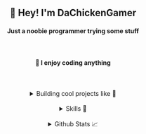 <h2 align="center">👋 Hey! I'm DaChickenGamer</h2>
<h4 align="center">Just a noobie programmer trying some stuff</h4><br/>

<div align="center">
  <h4>📍 I enjoy coding anything </h4>

  <br>
  <br>
  
  <details>
  <summary>Building cool projects like 🚀</summary>
  <br>
  
  [![DJCW](https://github-readme-stats.vercel.app/api/pin/?username=dachickengamer&repo=djcw-panthers-gauntlet&theme=dark)](https://github.com/DaChickenGamer/DJCW-Panthers-Gauntlet)
  
  </details>
  <br>

  <details>
  <summary>Skills 🧠 </summary>
  <br>

  <h4>Currently Using</h4>
  
  [![My Skills](https://skillicons.dev/icons?i=nodejs,react,nextjs,dynamodb,lua,java,django,&theme=dark)](https://skillicons.dev)

  <h4>Past Project Languages</h4>
  
  [![My Skills](https://skillicons.dev/icons?i=cpp,cs,git,html,css,js,py,php,mysql,&theme=dark)](https://skillicons.dev)

  
  <h4>Past Project Frameworks/Libraries</h4>

  [![My Skills](https://skillicons.dev/icons?i=ts,discordjs,express,selenium,flask,qt,raspberrypi,gradle,&theme=dark)](https://skillicons.dev)

  <h4>OSes Used</h4>

  [![My Skills](https://skillicons.dev/icons?i=debian,mint,ubuntu,windows&theme=dark)](https://skillicons.dev)
 
  <h4>IDEs / Editors Used</h4>

  [![My Skills](https://skillicons.dev/icons?i=eclipse,godot,unity,robloxstudio,idea,phpstorm,pycharm,webstorm,rider,replit,visualstudio,vscode,&theme=dark)](https://skillicons.dev)


  <h4>Tech Used</h4>

  [![My Skills](https://skillicons.dev/icons?i=discord,powershell,github,obsidian&theme=dark)](https://skillicons.dev)

  <h4>Wanna Learn/Use</h4>

  [![My Skills](https://skillicons.dev/icons?i=docker,kubernetes,htmx,graphql,sass,tailwind,postgres,flutter,rust,zig,redhat,unreal&theme=dark)](https://skillicons.dev)
  
  </details>

  <br>
  <details>
  <summary>Github Stats 📈  </summary>
  <br>
  
  ![DaChickenGamer's github stats](https://github-readme-stats.vercel.app/api?username=dachickengamer&theme=dark)<br>
  ![](https://github-readme-streak-stats.herokuapp.com/?user=dachickengamer&theme=dark&hide_border=false)<br>
  ![](https://github-readme-stats.vercel.app/api/top-langs/?username=dachickengamer&theme=dark&hide_border=false&include_all_commits=false&count_private=true&layout=compact)
  
  </details>
</div>
